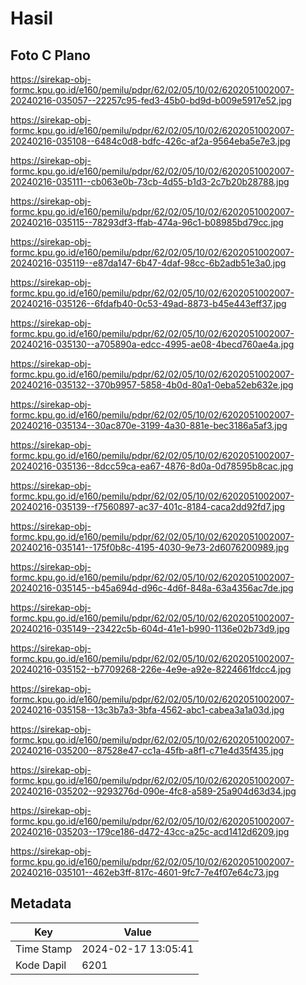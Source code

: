 # Hasil

## Foto C Plano

https://sirekap-obj-formc.kpu.go.id/e160/pemilu/pdpr/62/02/05/10/02/6202051002007-20240216-035057--22257c95-fed3-45b0-bd9d-b009e5917e52.jpg

https://sirekap-obj-formc.kpu.go.id/e160/pemilu/pdpr/62/02/05/10/02/6202051002007-20240216-035108--6484c0d8-bdfc-426c-af2a-9564eba5e7e3.jpg

https://sirekap-obj-formc.kpu.go.id/e160/pemilu/pdpr/62/02/05/10/02/6202051002007-20240216-035111--cb063e0b-73cb-4d55-b1d3-2c7b20b28788.jpg

https://sirekap-obj-formc.kpu.go.id/e160/pemilu/pdpr/62/02/05/10/02/6202051002007-20240216-035115--78293df3-ffab-474a-96c1-b08985bd79cc.jpg

https://sirekap-obj-formc.kpu.go.id/e160/pemilu/pdpr/62/02/05/10/02/6202051002007-20240216-035119--e87da147-6b47-4daf-98cc-6b2adb51e3a0.jpg

https://sirekap-obj-formc.kpu.go.id/e160/pemilu/pdpr/62/02/05/10/02/6202051002007-20240216-035126--6fdafb40-0c53-49ad-8873-b45e443eff37.jpg

https://sirekap-obj-formc.kpu.go.id/e160/pemilu/pdpr/62/02/05/10/02/6202051002007-20240216-035130--a705890a-edcc-4995-ae08-4becd760ae4a.jpg

https://sirekap-obj-formc.kpu.go.id/e160/pemilu/pdpr/62/02/05/10/02/6202051002007-20240216-035132--370b9957-5858-4b0d-80a1-0eba52eb632e.jpg

https://sirekap-obj-formc.kpu.go.id/e160/pemilu/pdpr/62/02/05/10/02/6202051002007-20240216-035134--30ac870e-3199-4a30-881e-bec3186a5af3.jpg

https://sirekap-obj-formc.kpu.go.id/e160/pemilu/pdpr/62/02/05/10/02/6202051002007-20240216-035136--8dcc59ca-ea67-4876-8d0a-0d78595b8cac.jpg

https://sirekap-obj-formc.kpu.go.id/e160/pemilu/pdpr/62/02/05/10/02/6202051002007-20240216-035139--f7560897-ac37-401c-8184-caca2dd92fd7.jpg

https://sirekap-obj-formc.kpu.go.id/e160/pemilu/pdpr/62/02/05/10/02/6202051002007-20240216-035141--175f0b8c-4195-4030-9e73-2d6076200989.jpg

https://sirekap-obj-formc.kpu.go.id/e160/pemilu/pdpr/62/02/05/10/02/6202051002007-20240216-035145--b45a694d-d96c-4d6f-848a-63a4356ac7de.jpg

https://sirekap-obj-formc.kpu.go.id/e160/pemilu/pdpr/62/02/05/10/02/6202051002007-20240216-035149--23422c5b-604d-41e1-b990-1136e02b73d9.jpg

https://sirekap-obj-formc.kpu.go.id/e160/pemilu/pdpr/62/02/05/10/02/6202051002007-20240216-035152--b7709268-226e-4e9e-a92e-8224661fdcc4.jpg

https://sirekap-obj-formc.kpu.go.id/e160/pemilu/pdpr/62/02/05/10/02/6202051002007-20240216-035158--13c3b7a3-3bfa-4562-abc1-cabea3a1a03d.jpg

https://sirekap-obj-formc.kpu.go.id/e160/pemilu/pdpr/62/02/05/10/02/6202051002007-20240216-035200--87528e47-cc1a-45fb-a8f1-c71e4d35f435.jpg

https://sirekap-obj-formc.kpu.go.id/e160/pemilu/pdpr/62/02/05/10/02/6202051002007-20240216-035202--9293276d-090e-4fc8-a589-25a904d63d34.jpg

https://sirekap-obj-formc.kpu.go.id/e160/pemilu/pdpr/62/02/05/10/02/6202051002007-20240216-035203--179ce186-d472-43cc-a25c-acd1412d6209.jpg

https://sirekap-obj-formc.kpu.go.id/e160/pemilu/pdpr/62/02/05/10/02/6202051002007-20240216-035101--462eb3ff-817c-4601-9fc7-7e4f07e64c73.jpg


## Metadata

| Key        | Value               |
| ---------- | ------------------- |
| Time Stamp | 2024-02-17 13:05:41 |
| Kode Dapil | 6201                |



